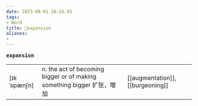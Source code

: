 ```yaml
---
date: 2023-08-01 16:24:03
tags: 
- Word
title: 📖expansion
aliases: 
- 
---
```


<pre><strong>expansion</strong></pre>
|   |   |   |
|---|---|---|
|[ɪkˈspænʃn]|n. the act of becoming bigger or of making something bigger 扩张，增加|[[augmentation]], [[burgeoning]]|